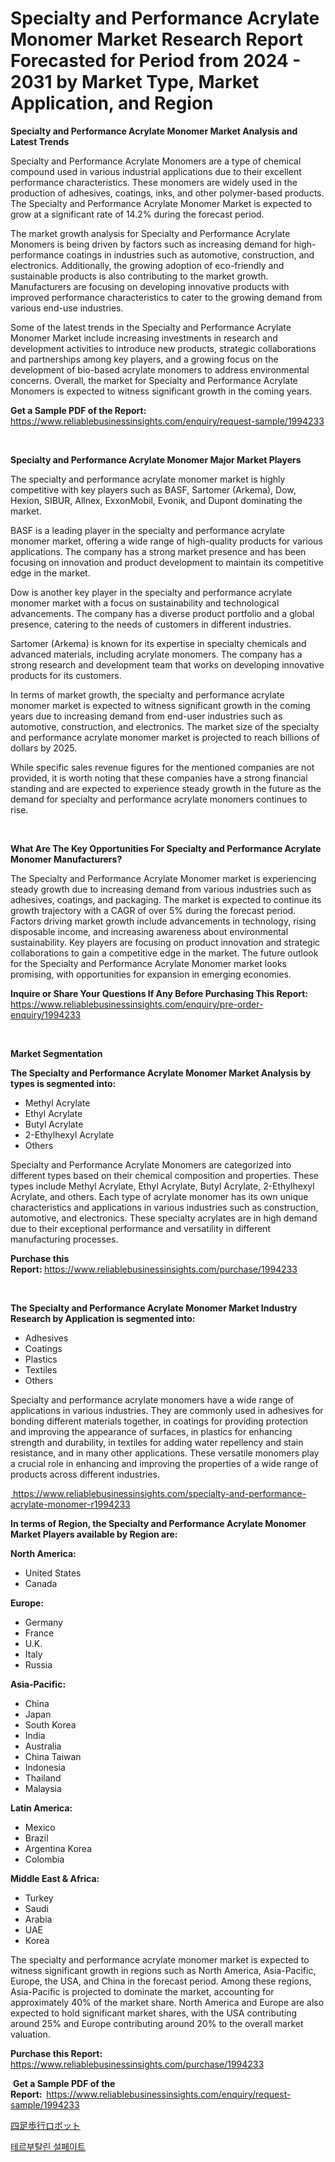 <p><h1>Specialty and Performance Acrylate Monomer Market Research Report Forecasted for Period from 2024 -  2031 by Market Type, Market Application, and Region</h1></p><p><strong>Specialty and Performance Acrylate Monomer Market Analysis and Latest Trends</strong></p>
<p><p>Specialty and Performance Acrylate Monomers are a type of chemical compound used in various industrial applications due to their excellent performance characteristics. These monomers are widely used in the production of adhesives, coatings, inks, and other polymer-based products. The Specialty and Performance Acrylate Monomer Market is expected to grow at a significant rate of 14.2% during the forecast period.</p><p>The market growth analysis for Specialty and Performance Acrylate Monomers is being driven by factors such as increasing demand for high-performance coatings in industries such as automotive, construction, and electronics. Additionally, the growing adoption of eco-friendly and sustainable products is also contributing to the market growth. Manufacturers are focusing on developing innovative products with improved performance characteristics to cater to the growing demand from various end-use industries.</p><p>Some of the latest trends in the Specialty and Performance Acrylate Monomer Market include increasing investments in research and development activities to introduce new products, strategic collaborations and partnerships among key players, and a growing focus on the development of bio-based acrylate monomers to address environmental concerns. Overall, the market for Specialty and Performance Acrylate Monomers is expected to witness significant growth in the coming years.</p></p>
<p><strong>Get a Sample PDF of the Report:&nbsp;</strong> <a href="https://www.reliablebusinessinsights.com/enquiry/request-sample/1994233">https://www.reliablebusinessinsights.com/enquiry/request-sample/1994233</a></p>
<p>&nbsp;</p>
<p><strong>Specialty and Performance Acrylate Monomer Major Market Players</strong></p>
<p><p>The specialty and performance acrylate monomer market is highly competitive with key players such as BASF, Sartomer (Arkema), Dow, Hexion, SIBUR, Allnex, ExxonMobil, Evonik, and Dupont dominating the market. </p><p>BASF is a leading player in the specialty and performance acrylate monomer market, offering a wide range of high-quality products for various applications. The company has a strong market presence and has been focusing on innovation and product development to maintain its competitive edge in the market.</p><p>Dow is another key player in the specialty and performance acrylate monomer market with a focus on sustainability and technological advancements. The company has a diverse product portfolio and a global presence, catering to the needs of customers in different industries.</p><p>Sartomer (Arkema) is known for its expertise in specialty chemicals and advanced materials, including acrylate monomers. The company has a strong research and development team that works on developing innovative products for its customers.</p><p>In terms of market growth, the specialty and performance acrylate monomer market is expected to witness significant growth in the coming years due to increasing demand from end-user industries such as automotive, construction, and electronics. The market size of the specialty and performance acrylate monomer market is projected to reach billions of dollars by 2025.</p><p>While specific sales revenue figures for the mentioned companies are not provided, it is worth noting that these companies have a strong financial standing and are expected to experience steady growth in the future as the demand for specialty and performance acrylate monomers continues to rise.</p></p>
<p>&nbsp;</p>
<p><strong>What Are The Key Opportunities For Specialty and Performance Acrylate Monomer Manufacturers?</strong></p>
<p><p>The Specialty and Performance Acrylate Monomer market is experiencing steady growth due to increasing demand from various industries such as adhesives, coatings, and packaging. The market is expected to continue its growth trajectory with a CAGR of over 5% during the forecast period. Factors driving market growth include advancements in technology, rising disposable income, and increasing awareness about environmental sustainability. Key players are focusing on product innovation and strategic collaborations to gain a competitive edge in the market. The future outlook for the Specialty and Performance Acrylate Monomer market looks promising, with opportunities for expansion in emerging economies.</p></p>
<p><strong>Inquire or Share Your Questions If Any Before Purchasing This Report:</strong> <a href="https://www.reliablebusinessinsights.com/enquiry/pre-order-enquiry/1994233">https://www.reliablebusinessinsights.com/enquiry/pre-order-enquiry/1994233</a></p>
<p>&nbsp;</p>
<p><strong>Market Segmentation</strong></p>
<p><strong>The Specialty and Performance Acrylate Monomer Market Analysis by types is segmented into:</strong></p>
<p><ul><li>Methyl Acrylate</li><li>Ethyl Acrylate</li><li>Butyl Acrylate</li><li>2-Ethylhexyl Acrylate</li><li>Others</li></ul></p>
<p><p>Specialty and Performance Acrylate Monomers are categorized into different types based on their chemical composition and properties. These types include Methyl Acrylate, Ethyl Acrylate, Butyl Acrylate, 2-Ethylhexyl Acrylate, and others. Each type of acrylate monomer has its own unique characteristics and applications in various industries such as construction, automotive, and electronics. These specialty acrylates are in high demand due to their exceptional performance and versatility in different manufacturing processes.</p></p>
<p><strong>Purchase this Report:&nbsp;</strong><a href="https://www.reliablebusinessinsights.com/purchase/1994233">https://www.reliablebusinessinsights.com/purchase/1994233</a></p>
<p>&nbsp;</p>
<p><strong>The Specialty and Performance Acrylate Monomer Market Industry Research by Application is segmented into:</strong></p>
<p><ul><li>Adhesives</li><li>Coatings</li><li>Plastics</li><li>Textiles</li><li>Others</li></ul></p>
<p><p>Specialty and performance acrylate monomers have a wide range of applications in various industries. They are commonly used in adhesives for bonding different materials together, in coatings for providing protection and improving the appearance of surfaces, in plastics for enhancing strength and durability, in textiles for adding water repellency and stain resistance, and in many other applications. These versatile monomers play a crucial role in enhancing and improving the properties of a wide range of products across different industries.</p></p>
<p><a href="https://www.reliablebusinessinsights.com/specialty-and-performance-acrylate-monomer-r1994233">&nbsp;https://www.reliablebusinessinsights.com/specialty-and-performance-acrylate-monomer-r1994233</a></p>
<p><strong>In terms of Region, the Specialty and Performance Acrylate Monomer Market Players available by Region are:</strong></p>
<p>
    <p> <strong> North America: </strong>
        <ul>
            <li>United States</li>
            <li>Canada</li>
        </ul>
        </p> 
    <p> <strong> Europe: </strong>
        <ul>
            <li>Germany</li>
            <li>France</li>
            <li>U.K.</li>
            <li>Italy</li>
            <li>Russia</li>
        </ul>
        </p> 
    <p> <strong> Asia-Pacific: </strong>
        <ul>
            <li>China</li>
            <li>Japan</li>
            <li>South Korea</li>
            <li>India</li>
            <li>Australia</li>
            <li>China Taiwan</li>
            <li>Indonesia</li>
            <li>Thailand</li>
            <li>Malaysia</li>
        </ul>
        </p> 
    <p> <strong> Latin America: </strong>
        <ul>
            <li>Mexico</li>
            <li>Brazil</li>
            <li>Argentina Korea</li>
            <li>Colombia</li>
        </ul>
        </p> 
    <p> <strong> Middle East & Africa: </strong>
        <ul>
            <li>Turkey</li>
            <li>Saudi</li>
            <li>Arabia</li>
            <li>UAE</li>
            <li>Korea</li>
        </ul>
    </p>
    </p>
<p><p>The specialty and performance acrylate monomer market is expected to witness significant growth in regions such as North America, Asia-Pacific, Europe, the USA, and China in the forecast period. Among these regions, Asia-Pacific is projected to dominate the market, accounting for approximately 40% of the market share. North America and Europe are also expected to hold significant market shares, with the USA contributing around 25% and Europe contributing around 20% to the overall market valuation.</p></p>
<p><strong>Purchase this Report: </strong><a href="https://www.reliablebusinessinsights.com/purchase/1994233">https://www.reliablebusinessinsights.com/purchase/1994233</a></p>
<p>&nbsp;<strong>Get a Sample PDF of the Report:&nbsp;&nbsp;</strong><a href="https://www.reliablebusinessinsights.com/enquiry/request-sample/1994233">https://www.reliablebusinessinsights.com/enquiry/request-sample/1994233</a></p>
<p><strong></strong></p>
<p><p><a href="https://github.com/ycmtqqhvk3273/Market-Research-Report-List-3/blob/main/41919235501.md">四足歩行ロボット</a></p><p><a href="https://github.com/lkwggful07722/Market-Research-Report-List-3/blob/main/31118139879.md">테르부탈린 설페이트</a></p></p>